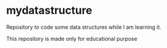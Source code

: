 # mydatastructure
Repository to code some data structures while I am learning it.

This repository is made only for educational purpose
